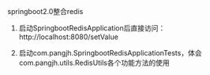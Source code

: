 springboot2.0整合redis
1. 启动SpringbootRedisApplication后直接访问：http://localhost:8080/setValue

2. 启动com.pangjh.SpringbootRedisApplicationTests，体会com.pangjh.utils.RedisUtils各个功能方法的使用

